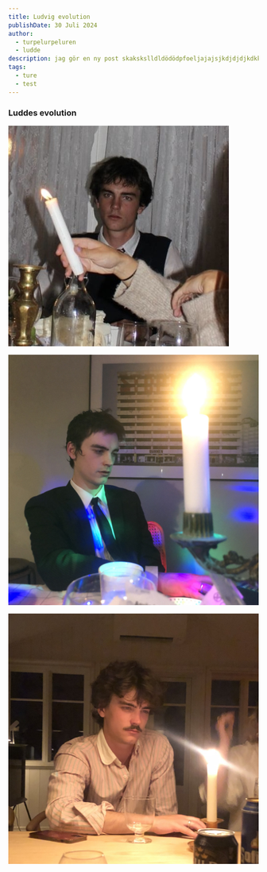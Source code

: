 ```yaml
---
title: Ludvig evolution
publishDate: 30 Juli 2024
author: 
  - turpelurpeluren
  - ludde
description: jag gör en ny post skakskslldldödödpfoeljajajsjkdjdjdjkdkkss
tags:
  - ture
  - test
---
```


### Luddes evolution

![Vårmiddagen? 2021? 2020?](src/assets/img_2698.jpeg "Ludde")

![Nyår 2024](src/assets/img_3104.jpeg)

![Midsommar 2024](src/assets/img_4660.jpeg)

